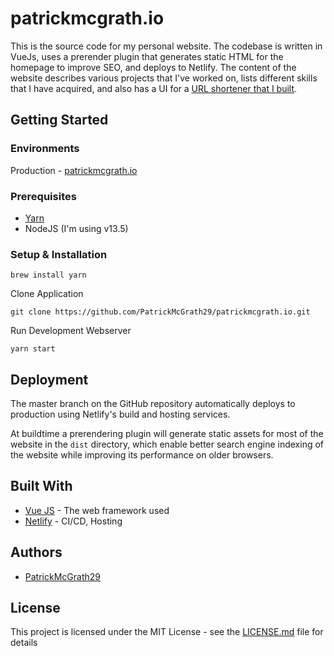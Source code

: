 # patrickmcgrath.io

This is the source code for my personal website. The codebase is written in VueJs, uses a prerender plugin that generates static HTML for the homepage to improve SEO, and deploys to Netlify. The content of the website describes various projects that I've worked on, lists different skills that I have acquired, and also has a UI for a [URL shortener that I built](https://github.com/PatrickMcGrath29/stella).

## Getting Started

### Environments

Production - [patrickmcgrath.io](https://patrickmcgrath.io)

### Prerequisites

- [Yarn](https://yarnpkg.com/lang/en/)
- NodeJS (I'm using v13.5)

### Setup & Installation

```
brew install yarn
```

Clone Application

```
git clone https://github.com/PatrickMcGrath29/patrickmcgrath.io.git
```

Run Development Webserver

```
yarn start
```

## Deployment

The master branch on the GitHub repository automatically deploys to production using Netlify's build and hosting services.

At buildtime a prerendering plugin will generate static assets for most of the website in the `dist` directory, which enable better search engine indexing of the website while improving its performance on older browsers.

## Built With

- [Vue JS](https://vuejs.org/) - The web framework used
- [Netlify](https://www.netlify.com/) - CI/CD, Hosting

## Authors

- [PatrickMcGrath29](https://github.com/PatrickMcGrath29)

## License

This project is licensed under the MIT License - see the [LICENSE.md](LICENSE.md) file for details
